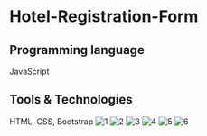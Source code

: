 # Hotel-Registration-Form

## Programming language
JavaScript

## Tools & Technologies
HTML, CSS, Bootstrap
![1](https://user-images.githubusercontent.com/79206625/125526943-4412f29e-2442-4281-9dd4-39345c482db4.PNG)
![2](https://user-images.githubusercontent.com/79206625/125526955-0953d109-eeb1-4c89-869f-86de369bd14c.PNG)
![3](https://user-images.githubusercontent.com/79206625/125526990-d9ae8421-abfa-45e8-8463-cade4abdda79.PNG)
![4](https://user-images.githubusercontent.com/79206625/125526999-49addf3f-429e-4936-87f5-71d6b7fcfa55.PNG)
![5](https://user-images.githubusercontent.com/79206625/125527010-4f841d70-00a1-4006-b0b6-d6900b4eb5e3.PNG)
![6](https://user-images.githubusercontent.com/79206625/125527022-61e92bb1-6b5e-4753-9dbc-f007ce53199d.PNG)



